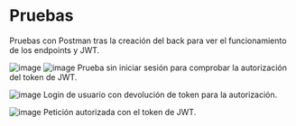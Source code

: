 # Pruebas

Pruebas con Postman tras la creación del back para ver el funcionamiento de los endpoints y JWT.

![image](https://github.com/Xperza/integracion-dam/assets/90802641/a7d4ee56-9918-4c2a-9ae9-06235ef6fcdc)
![image](https://github.com/Xperza/integracion-dam/assets/90802641/985f7a0d-7cb1-4f64-858f-977af8cdfec0)
Prueba sin iniciar sesión para comprobar la autorización del token de JWT.

![image](https://github.com/Xperza/integracion-dam/assets/90802641/7bff44aa-be35-45d2-814c-43608ebfc12c)
Login de usuario con devolución de token para la autorización.

![image](https://github.com/Xperza/integracion-dam/assets/90802641/bfb395c5-e43e-4231-b247-4279ee662003)
Petición autorizada con el token de JWT.

